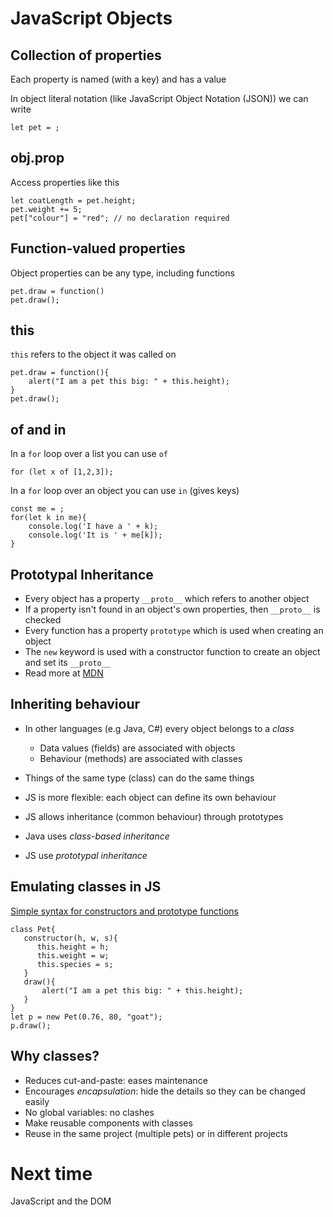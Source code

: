 # JavaScript Objects 


## Collection of properties

Each property is named (with a key) and has a value

In object literal notation (like JavaScript Object Notation (JSON)) we can write

```
let pet = ;
```


## obj.prop

Access properties like this

```
let coatLength = pet.height;
pet.weight += 5;
pet["colour"] = "red"; // no declaration required

```


## Function-valued properties

Object properties can be any type, including functions

```
pet.draw = function()
pet.draw();
```


## this

`this` refers to the object it was called on

```
pet.draw = function(){
    alert("I am a pet this big: " + this.height);
}
pet.draw();

```

## of and in

In a `for` loop over a list you can use `of`
```
for (let x of [1,2,3]);
```

In a `for` loop over an object you can use `in` (gives keys)
```
const me = ;
for(let k in me){
    console.log('I have a ' + k);
    console.log('It is ' + me[k]);
}
```


## Prototypal Inheritance


- Every object has a property `__proto__` which refers to another object
- If a property isn't found in an object's own properties, then `__proto__` is checked
- Every function has a property `prototype` which is used when creating an object
- The `new` keyword is used with a constructor function to create an object and set its `__proto__`
- Read more at [MDN](https://developer.mozilla.org/en-US/docs/Web/JavaScript/Inheritance_and_the_prototype_chain)



## Inheriting behaviour


- In other languages (e.g Java, C#) every object belongs to a *class*
    - Data values (fields) are associated with objects
    - Behaviour (methods) are associated with classes
- Things of the same type (class) can do the same things
- JS is more flexible: each object can define its own behaviour
- JS allows inheritance (common behaviour) through prototypes



- Java uses *class-based inheritance*
- JS use *prototypal inheritance*



## Emulating classes in JS

[Simple syntax for constructors and prototype functions](https://developer.mozilla.org/en-US/docs/Web/JavaScript/Reference/Classes)

```
class Pet{
   constructor(h, w, s){
      this.height = h;
      this.weight = w;
      this.species = s;
   }
   draw(){
       alert("I am a pet this big: " + this.height);
   }
}
let p = new Pet(0.76, 80, "goat");
p.draw();

```


## Why classes?


- Reduces cut-and-paste: eases maintenance
- Encourages *encapsulation*: hide the details so they can be changed easily
- No global variables: no clashes
- Make reusable components with classes
- Reuse in the same project (multiple pets) or in different projects



# Next time 

JavaScript and the DOM
